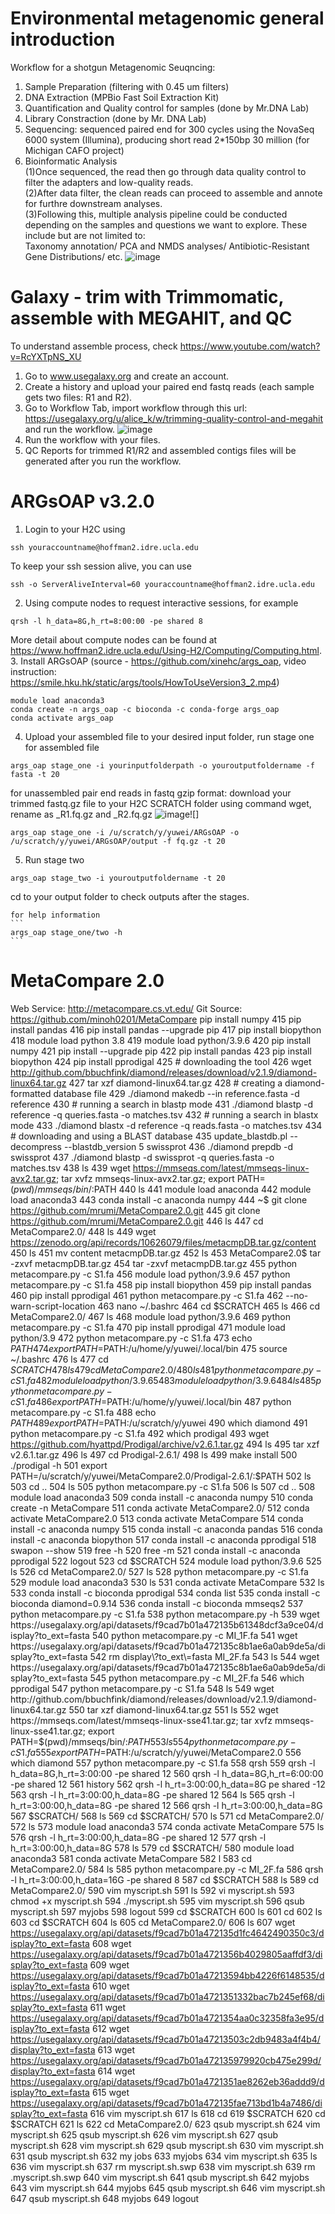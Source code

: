 # Environmental metagenomic general introduction
Workflow for a shotgun Metagenomic Seuqncing:
  1. Sample Preparation (filtering with 0.45 um filters)
  2. DNA Extraction (MPBio Fast Soil Extraction Kit)
  3. Quantification and Quality control for samples (done by Mr.DNA Lab)
  4. Library Constraction (done by Mr. DNA Lab)
  5. Sequencing: sequenced paired end for 300 cycles using the NovaSeq 6000 system (Illumina), producing short read 2*150bp 30 million (for Michigan CAFO project)
  6. Bioinformatic Analysis  
     (1)Once sequenced, the read then go through data quality control to filter the adapters and low-quality reads.  
     (2)After data filter, the clean reads can proceed to assemble and annote for furthre downstream analyses.  
     (3)Following this, multiple analysis pipeline could be conducted depending on the samples and questions we want to explore. These include but are not limited to:  
         Taxonomy annotation/ PCA and NMDS analyses/ Antibiotic-Resistant Gene Distributions/ etc.
![image](https://github.com/zerotook/Assembly/assets/102132762/2c2cc0cf-dc43-43a4-8c42-dd2dec515cde)

# Galaxy - trim with Trimmomatic, assemble with MEGAHIT, and QC
To understand assemble process, check https://www.youtube.com/watch?v=RcYXTpNS_XU
1. Go to www.usegalaxy.org and create an account.
2. Create a history and upload your paired end fastq reads (each sample gets two files: R1 and R2).
3. Go to Workflow Tab, import workflow through this url: https://usegalaxy.org/u/alice_k/w/trimming-quality-control-and-megahit and run the workflow.
   ![image](https://github.com/zerotook/Assembly/assets/102132762/66bd4711-a40c-4423-b2d5-c8e7e6d2e810)
4. Run the workflow with your files.
5. QC Reports for trimmed R1/R2 and assembled contigs files will be generated after you run the workflow.

# ARGsOAP v3.2.0
1. Login to your H2C using  
```
ssh youraccountname@hoffman2.idre.ucla.edu
```
  To keep your ssh session alive, you can use
```
ssh -o ServerAliveInterval=60 youraccountname@hoffman2.idre.ucla.edu
```
2. Using compute nodes to request interactive sessions, for example  
```
qrsh -l h_data=8G,h_rt=8:00:00 -pe shared 8
```
  More detail about compute nodes can be found at https://www.hoffman2.idre.ucla.edu/Using-H2/Computing/Computing.html.  
3. Install ARGsOAP (source - https://github.com/xinehc/args_oap, video instruction: https://smile.hku.hk/static/args/tools/HowToUseVersion3_2.mp4)  
```
module load anaconda3
conda create -n args_oap -c bioconda -c conda-forge args_oap
conda activate args_oap
```
4. Upload your assembled file to your desired input folder, run stage one
for assembled file
```
args_oap stage_one -i yourinputfolderpath -o youroutputfoldername -f fasta -t 20
```
for unassembled pair end reads in fastq gzip format: download your trimmed fastq.gz file to your H2C SCRATCH folder using command wget, rename as _R1.fq.gz and _R2.fq.gz
![image](https://github.com/user-attachments/assets/2481236e-73cf-4f7e-a606-96c586fef2c8)![]
```
args_oap stage_one -i /u/scratch/y/yuwei/ARGsOAP -o /u/scratch/y/yuwei/ARGsOAP/output -f fq.gz -t 20
```
5. Run stage two
```
args_oap stage_two -i youroutputfoldername -t 20
```
  cd to your output folder to check outputs after the stages.

    for help information
    ```
    args_oap stage_one/two -h
    ```

# MetaCompare 2.0
Web Service: http://metacompare.cs.vt.edu/
Git Source: https://github.com/minoh0201/MetaCompare
pip install numpy
  415  pip install pandas
  416  pip install pandas --upgrade pip
  417  pip install biopython
  418  module load python 3.8
  419  module load python/3.9.6
  420  pip install numpy
  421  pip install --upgrade pip
  422  pip install pandas
  423  pip install biopython
  424  pip install pprodigal
  425  # downloading the tool
  426  wget http://github.com/bbuchfink/diamond/releases/download/v2.1.9/diamond-linux64.tar.gz
  427  tar xzf diamond-linux64.tar.gz
  428  # creating a diamond-formatted database file
  429  ./diamond makedb --in reference.fasta -d reference
  430  # running a search in blastp mode
  431  ./diamond blastp -d reference -q queries.fasta -o matches.tsv
  432  # running a search in blastx mode
  433  ./diamond blastx -d reference -q reads.fasta -o matches.tsv
  434  # downloading and using a BLAST database
  435  update_blastdb.pl --decompress --blastdb_version 5 swissprot
  436  ./diamond prepdb -d swissprot
  437  ./diamond blastp -d swissprot -q queries.fasta -o matches.tsv
  438  ls
  439  wget https://mmseqs.com/latest/mmseqs-linux-avx2.tar.gz; tar xvfz mmseqs-linux-avx2.tar.gz; export PATH=$(pwd)/mmseqs/bin/:$PATH
  440  ls
  441  module load anaconda
  442  module load anaconda3
  443  conda install -c anaconda numpy
  444  ~$ git clone https://github.com/mrumi/MetaCompare2.0.git
  445  git clone https://github.com/mrumi/MetaCompare2.0.git
  446  ls
  447  cd MetaCompare2.0/
  448  ls
  449  wget https://zenodo.org/api/records/10626079/files/metacmpDB.tar.gz/content
  450  ls
  451  mv content metacmpDB.tar.gz
  452  ls
  453  MetaCompare2.0$ tar -zxvf metacmpDB.tar.gz
  454  tar -zxvf metacmpDB.tar.gz
  455  python metacompare.py -c S1.fa
  456  module load python/3.9.6
  457  python metacompare.py -c S1.fa
  458  pip install biopython
  459  pip install pandas
  460  pip install pprodigal
  461  python metacompare.py -c S1.fa
  462  --no-warn-script-location
  463  nano ~/.bashrc
  464  cd $SCRATCH
  465  ls
  466  cd MetaCompare2.0/
  467  ls
  468  module load python/3.9.6
  469  python metacompare.py -c S1.fa
  470  pip install pprodigal
  471  module load python/3.9
  472  python metacompare.py -c S1.fa
  473  echo $PATH
  474  export PATH=$PATH:/u/home/y/yuwei/.local/bin
  475  source ~/.bashrc
  476  ls
  477  cd $SCRATCH
  478  ls
  479  cd MetaCompare2.0/
  480  ls
  481  python metacompare.py -c S1.fa
  482  module load python/3.9.65
  483  module load python/3.9.6
  484  ls
  485  python metacompare.py -c S1.fa
  486  export PATH=$PATH:/u/home/y/yuwei/.local/bin
  487  python metacompare.py -c S1.fa
  488  echo $PATH
  489  export PATH=$PATH:/u/scratch/y/yuwei
  490  which diamond
  491  python metacompare.py -c S1.fa
  492  which prodigal
  493  wget https://github.com/hyattpd/Prodigal/archive/v2.6.1.tar.gz
  494  ls
  495  tar xzf v2.6.1.tar.gz
  496  ls
  497  cd Prodigal-2.6.1/
  498  ls
  499  make install
  500  ./prodigal -h
  501  export PATH=/u/scratch/y/yuwei/MetaCompare2.0/Prodigal-2.6.1/:$PATH
  502  ls
  503  cd ..
  504  ls
  505  python metacompare.py -c S1.fa
  506  ls
  507  cd ..
  508  module load anaconda3
  509  conda install -c anaconda numpy
  510  conda create -n MetaCompare
  511  conda activate MetaCompare2.0/
  512  conda activate MetaCompare2.0
  513  conda activate MetaCompare
  514  conda install -c anaconda numpy
  515  conda install -c anaconda pandas
  516  conda install -c anaconda biopython
  517  conda install -c anaconda pprodigal
  518  swapon --show
  519  free -h
  520  free -m
  521  conda install -c anaconda pprodigal
  522  logout
  523  cd $SCRATCH
  524  module load python/3.9.6
  525  ls
  526  cd MetaCompare2.0/
  527  ls
  528  python metacompare.py -c S1.fa
  529  module load anaconda3
  530  ls
  531  conda activate MetaCompare
  532  ls
  533  conda install -c bioconda pprodigal
  534  conda list
  535  conda install -c bioconda diamond=0.9.14
  536  conda install -c bioconda mmseqs2
  537  python metacompare.py -c S1.fa
  538  python metacompare.py -h
  539  wget https://usegalaxy.org/api/datasets/f9cad7b01a472135b61348dcf3a9ce04/display?to_ext=fasta
  540  python metacompare.py -c MI_1F.fa
  541  wget https://usegalaxy.org/api/datasets/f9cad7b01a472135c8b1ae6a0ab9de5a/display?to_ext=fasta
  542  rm display\?to_ext\=fasta MI_2F.fa
  543  ls
  544  wget https://usegalaxy.org/api/datasets/f9cad7b01a472135c8b1ae6a0ab9de5a/display?to_ext=fasta
  545  python metacompare.py -c MI_2F.fa
  546  which pprodigal
  547  python metacompare.py -c S1.fa
  548  ls
  549  wget http://github.com/bbuchfink/diamond/releases/download/v2.1.9/diamond-linux64.tar.gz
  550  tar xzf diamond-linux64.tar.gz
  551  ls
  552  wget https://mmseqs.com/latest/mmseqs-linux-sse41.tar.gz; tar xvfz mmseqs-linux-sse41.tar.gz; export PATH=$(pwd)/mmseqs/bin/:$PATH
  553  ls
  554  python metacompare.py -c S1.fa
  555  export PATH=$PATH:/u/scratch/y/yuwei/MetaCompare2.0
  556  which diamond
  557  python metacompare.py -c S1.fa
  558  qrsh
  559  qrsh -l h_data=8G,h_rt=3:00:00 -pe shared 12
  560  qrsh -l h_data=8G,h_rt=6:00:00 -pe shared 12
  561  history
  562  qrsh -l h_rt=3:00:00,h_data=8G pe shared -12
  563  qrsh -l h_rt=3:00:00,h_data=8G -pe shared 12
  564  ls
  565  qrsh -l h_rt=3:00:00,h_data=8G -pe shared 12
  566  qrsh -l h_rt=3:00:00,h_data=8G
  567  $SCRATCH/
  568  ls
  569  cd $SCRATCH/
  570  ls
  571  cd MetaCompare2.0/
  572  ls
  573  module load anaconda3
  574  conda activate MetaCompare
  575  ls
  576  qrsh -l h_rt=3:00:00,h_data=8G -pe shared 12
  577  qrsh -l h_rt=3:00:00,h_data=8G
  578  ls
  579  cd $SCRATCH/
  580  module load anaconda3
  581  conda activate MetaCompare
  582  l
  583  cd MetaCompare2.0/
  584  ls
  585  python metacompare.py -c MI_2F.fa
  586  qrsh -l h_rt=3:00:00,h_data=16G -pe shared 8
  587  cd $SCRATCH
  588  ls
  589  cd MetaCompare2.0/
  590  vim myscript.sh
  591  ls
  592  vi myscript.sh
  593  chmod +x myscript.sh
  594  ./myscript.sh
  595  vim myscript.sh
  596  qsub myscript.sh
  597  myjobs
  598  logout
  599  cd $SCRATCH
  600  ls
  601  cd
  602  ls
  603  cd $SCRATCH
  604  ls
  605  cd MetaCompare2.0/
  606  ls
  607  wget https://usegalaxy.org/api/datasets/f9cad7b01a472135d1fc4642490350c3/display?to_ext=fasta
  608  wget https://usegalaxy.org/api/datasets/f9cad7b01a4721356b4029805aaffdf3/display?to_ext=fasta
  609  wget https://usegalaxy.org/api/datasets/f9cad7b01a47213594bb4226f6148535/display?to_ext=fasta
  610  wget https://usegalaxy.org/api/datasets/f9cad7b01a4721351332bac7b245ef68/display?to_ext=fasta
  611  wget https://usegalaxy.org/api/datasets/f9cad7b01a4721354aa0c32358fa3e95/display?to_ext=fasta
  612  wget https://usegalaxy.org/api/datasets/f9cad7b01a47213503c2db9483a4f4b4/display?to_ext=fasta
  613  wget https://usegalaxy.org/api/datasets/f9cad7b01a472135979920cb475e299d/display?to_ext=fasta
  614  wget https://usegalaxy.org/api/datasets/f9cad7b01a4721351ae8262eb36addd9/display?to_ext=fasta
  615  wget https://usegalaxy.org/api/datasets/f9cad7b01a472135fae713bd1b4a7486/display?to_ext=fasta
  616  vim myscript.sh
  617  ls
  618  cd
  619  $SCRATCH
  620  cd $SCRATCH
  621  ls
  622  cd MetaCompare2.0/
  623  qsub myscript.sh
  624  vim myscript.sh
  625  qsub myscript.sh
  626  vim myscript.sh
  627  qsub myscript.sh
  628  vim myscript.sh
  629  qsub myscript.sh
  630  vim myscript.sh
  631  qsub myscript.sh
  632  my jobs
  633  myjobs
  634  vim myscript.sh
  635  ls
  636  vim myscript.sh
  637  rm myscript.sh.swp
  638  vim myscript.sh
  639  rm .myscript.sh.swp
  640  vim myscript.sh
  641  qsub myscript.sh
  642  myjobs
  643  vim myscript.sh
  644  myjobs
  645  qsub myscript.sh
  646  vim myscript.sh
  647  qsub myscript.sh
  648  myjobs
  649  logout


